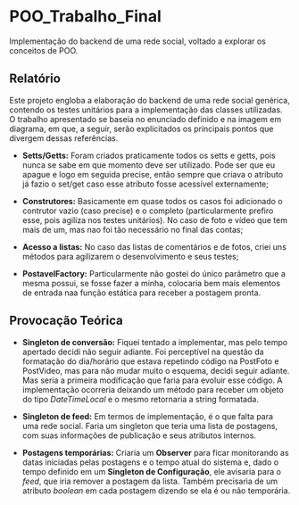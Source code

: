 # POO_Trabalho_Final
Implementação do backend de uma rede social, voltado a explorar os conceitos de POO.

## Relatório

Este projeto engloba a elaboração do backend de uma rede social genérica, contendo os testes unitários para a implementação das classes utilizadas.
O trabalho apresentado se baseia no enunciado definido e na imagem em diagrama, em que, a seguir, serão explicitados os principais pontos que divergem dessas referências.

* **Setts/Getts:** Foram criados praticamente todos os setts e getts, pois nunca se sabe em que momento deve ser utilizado. Pode ser que eu apague e logo em seguida precise, então sempre que criava o atributo já fazio o set/get caso esse atributo fosse acessível externamente;

* **Construtores:** Basicamente em quase todos os casos foi adicionado o contrutor vazio (caso precise) e o completo (particularmente prefiro esse, pois agiliza nos testes unitários). No caso de foto e vídeo que tem mais de um, mas nao foi tão necessário no final das contas;

* **Acesso a listas:** No caso das listas de comentários e de fotos, criei uns métodos para agilizarem o desenvolvimento e seus testes;

* **PostavelFactory:** Particularmente não gostei do único parâmetro que a mesma possui, se fosse fazer a minha, colocaria bem mais elementos de entrada naa função estática para receber a postagem pronta.

## Provocação Teórica

* **Singleton de conversão:** Fiquei tentado a implementar, mas pelo tempo apertado decidi não seguir adiante. Foi perceptível na questão da formatação do dia/horário que estava repetindo código na PostFoto e PostVideo, mas para não mudar muito o esquema, decidi seguir adiante. Mas seria a primeira modificação que faria para evoluir esse código. A implementação ocorreria deixando um método para receber um objeto do tipo *DateTimeLocal* e o mesmo retornaria a string formatada.

* **Singleton de feed:** Em termos de implementação, é o que falta para uma rede social. Faria um singleton que teria uma lista de postagens, com suas informações de publicação e seus atributos internos.

* **Postagens temporárias:** Criaria um **Observer** para ficar monitorando as datas iniciadas pelas postagens e o tempo atual do sistema e, dado o tempo definido em um **Singleton de Configuração**, ele avisaria para o *feed*, que iria remover a postagem da lista. Também precisaria de um atributo *boolean* em cada postagem dizendo se ela é ou não temporária.